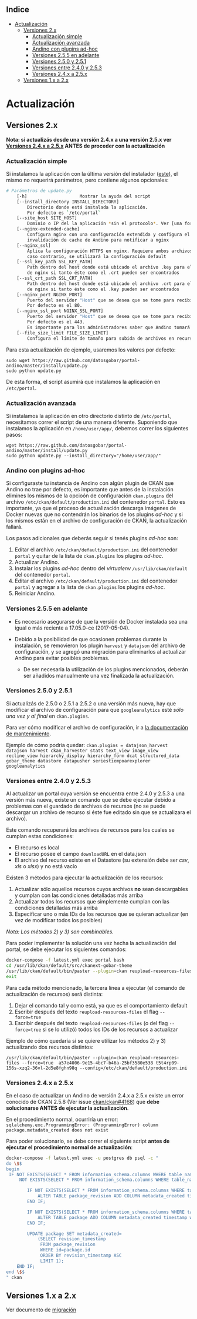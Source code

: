<!-- START doctoc generated TOC please keep comment here to allow auto update -->
<!-- DON'T EDIT THIS SECTION, INSTEAD RE-RUN doctoc TO UPDATE -->
## Indice

- [Actualización](#actualizacion)
  - [Versiones 2.x](#versiones-2x)
    - [Actualización simple](#actualizacion-simple)
    - [Actualización avanzada](#actualizacion-avanzada)
    - [Andino con plugins ad-hoc](#andino-con-plugins-ad-hoc)
    - [Versiones 2.5.5 en adelante](#versiones-255-en-adelante)
    - [Versiones 2.5.0 y 2.5.1](#versiones-250-y-251)
    - [Versiones entre 2.4.0 y 2.5.3](#versiones-entre-240-y-253)
    - [Versiones 2.4.x a 2.5.x](#versiones-24x-a-25x)
  - [Versiones 1.x a 2.x](#versiones-1x-a-2x)

<!-- END doctoc generated TOC please keep comment here to allow auto update -->

# Actualización

## Versiones 2.x

**Nota: si actualizás desde una versión 2.4.x a una versión 2.5.x ver [Versiones 2.4.x a 2.5.x](#versiones-24x-a-25x) ANTES de proceder con la actualización**

### Actualización simple

Si instalamos la aplicación con la última versión del instalador 
([este](https://raw.github.com/datosgobar/portal-andino/master/install/install.py)), 
el mismo no requerirá parámetros, pero contiene algunos opcionales:

```bash
# Parámetros de update.py
    [-h]                    Mostrar la ayuda del script
    [--install_directory INSTALL_DIRECTORY]
        Directorio donde está instalada la aplicación.
        Por defecto es `/etc/portal`
    [--site_host SITE_HOST]
        Dominio o IP del la aplicación *sin el protocolo*. Ver [una forma alternativa de actualizarlo](/docs/developers/checklist.md#verificar-si-mi-andino-tiene-el-nombre-de-dominio-configurado-correctamente)
    [--nginx-extended-cache]
        Configura nginx con una configuración extendida y configura el hook de
        invalidación de cache de Andino para notificar a nginx
    [--nginx_ssl]
        Aplica la configuración HTTPS en nginx. Requiere ambos archivos del certificado SSL para poder lograrlo; en 
        caso contrario, se utilizará la configuración default
    [--ssl_key_path SSL_KEY_PATH]
        Path dentro del host donde está ubicado el archivo .key para el certificado SSL; será copiado al contenedor 
        de nginx si tanto éste como el .crt pueden ser encontrados
    [--ssl_crt_path SSL_CRT_PATH]
        Path dentro del host donde está ubicado el archivo .crt para el certificado SSL; será copiado al contenedor 
        de nginx si tanto éste como el .key pueden ser encontrados
    [--nginx_port NGINX_PORT]
        Puerto del servidor "Host" que se desea que se tome para recibir llamadas HTTP.
        Por defecto es el 80.
    [--nginx_ssl_port NGINX_SSL_PORT]
        Puerto del servidor "Host" que se desea que se tome para recibir llamadas HTTPS.
        Por defecto es el 443.
        Es importante para los administradores saber que Andino tomará el puerto especificado (o el default) ya sea que el portal use o no use HTTPS. En caso de no querer usar HTTPS y que el host tenga erl puerto 443 tomado por un servidor web, es requisito especificar un puerto distinto (ejemplo: 8443) que será reservado por Andino, pero no utilizado.
    [--file_size_limit FILE_SIZE_LIMIT]
        Configura el límite de tamaño para subida de archivos en recursos. 
```

Para esta actualización de ejemplo, usaremos los valores por defecto:

    sudo wget https://raw.github.com/datosgobar/portal-andino/master/install/update.py
    sudo python update.py

De esta forma, el script asumirá que instalamos la aplicación en `/etc/portal`.

### Actualización avanzada

Si instalamos la aplicación en otro directorio distinto de `/etc/portal`, necesitamos correr el script de una manera diferente.
Suponiendo que instalamos la aplicación en `/home/user/app/`, debemos correr los siguientes pasos:

    wget https://raw.github.com/datosgobar/portal-andino/master/install/update.py
    sudo python update.py --install_directory="/home/user/app/"

### Andino con plugins ad-hoc

Si configuraste tu instancia de Andino con algún plugin de CKAN que Andino no trae por defecto, es importante que antes de la instalación elimines los mismos de la opcioón de configuración `ckan.plugins` del archivo `/etc/ckan/default/production.ini` del contenedor `portal`. Esto es importante, ya que el proceso de actualización descarga imágenes de Docker nuevas que no contendrán los binarios de los plugins _ad-hoc_ y si los mismos están en el archivo de configuración de CKAN, la actualización fallará.

Los pasos adicionales que deberás seguir si tenés plugins _ad-hoc_ son:

1. Editar el archivo `/etc/ckan/default/production.ini` del contenedor `portal` y quitar de la lista de `ckan.plugins` los plugins _ad-hoc_.
1. Actualizar Andino.
1. Instalar los plugins _ad-hoc_ dentro del _virtualenv_ `/usr/lib/ckan/default` del contenedor `portal`.
1. Editar el archivo `/etc/ckan/default/production.ini` del contenedor `portal` y agregar a la lista de `ckan.plugins` los plugins _ad-hoc_.
1. Reiniciar Andino.

### Versiones 2.5.5 en adelante

* Es necesario asegurarse de que la versión de Docker instalada sea una igual o más reciente a 17.05.0-ce (2017-05-04).

* Debido a la posibilidad de que ocasionen problemas durante la instalación, se removieron los plugin `harvest` y 
`datajson` del archivo de configuración, y se agregó una migración para eliminarlos al actualizar Andino para evitar 
posibles problemas. 

  * De ser necesaria la utilización de los plugins mencionados, deberán ser añadidos manualmente una vez finalizada la 
actualización.  

### Versiones 2.5.0 y 2.5.1

Si actualizás de 2.5.0 o 2.5.1 a 2.5.2 o una versión más nueva, hay que modificar el archivo de configuración para que 
`googleanalytics` esté _sólo una vez y al final_ en `ckan.plugins`.

Para ver cómo modificar el archivo de configuración, ir a [la documentación de mantenimiento](/docs/developers/maintenance.md#modificar-el-archivo-de-configuracion).

Ejemplo de cómo podría quedar:
`ckan.plugins = datajson_harvest datajson harvest ckan_harvester stats text_view image_view recline_view hierarchy_display hierarchy_form dcat structured_data gobar_theme datastore datapusher seriestiempoarexplorer googleanalytics`

### Versiones entre 2.4.0 y 2.5.3

Al actualizar un portal cuya versión se encuentra entre 2.4.0 y 2.5.3 a una versión más nueva, existe un comando que 
se debe ejecutar debido a problemas con el guardado de archivos de recursos (no se puede descargar un archivo de 
recurso si éste fue editado sin que se actualizara el archivo).

Este comando recuperará los archivos de recursos para los cuales se cumplan estas condiciones:
- El recurso es local
- El recurso posee el campo `downloadURL` en el data.json
- El archivo del recurso existe en el Datastore (su extensión debe ser _csv_, _xls_ o _xlsx_) y no está vacío

Existen 3 métodos para ejecutar la actualización de los recursos:

1. Actualizar sólo aquellos recursos cuyos archivos **no** sean descargables y cumplan con las condiciones detalladas 
más arriba
2. Actualizar todos los recursos que simplemente cumplan con las condiciones detalladas más arriba
3. Especificar uno o más IDs de los recursos que se quieran actualizar (en vez de modificar todos los posibles)

_Nota: Los métodos 2) y 3) son combinables._

Para poder implementar la solución una vez hecha la actualización del portal, se debe ejecutar los siguientes comandos:

```bash
docker-compose -f latest.yml exec portal bash
cd /usr/lib/ckan/default/src/ckanext-gobar-theme
/usr/lib/ckan/default/bin/paster --plugin=ckan reupload-resources-files --config=/etc/ckan/default/production.ini
exit
```
Para cada método mencionado, la tercera línea a ejecutar (el comando de actualización de recursos) será distinta:

1. Dejar el comando tal y como está, ya que es el comportamiento default
2. Escribir después del texto `reupload-resources-files` el flag `--force=true`
3. Escribir después del texto `reupload-resources-files` (o del flag `--force=true` si se lo utilizó) todos los IDs de 
los recursos a actualizar

Ejemplo de cómo quedaría si se quiere utilizar los métodos 2) y 3) actualizando dos recursos distintos:

`/usr/lib/ckan/default/bin/paster --plugin=ckan reupload-resources-files --force=true 
a57e4006-9e15-4bc7-b46a-25bf3580e538 t5t4rp09-156s-xzq2-36vl-2d5e8fghn98q --config=/etc/ckan/default/production.ini`


### Versiones 2.4.x a 2.5.x

En el caso de actualizar un Andino de versión 2.4.x a 2.5.x existe un error conocido de CKAN 2.5.8 (Ver issue [ckan/ckan#4168](https://github.com/ckan/ckan/issues/4168)) que **debe solucionarse ANTES de ejecutar la actualización**. 

En el procedimiento normal, ocurriría un error: `sqlalchemy.exc.ProgrammingError: (ProgrammingError) column package.metadata_created does not exist`

Para poder solucionarlo, se debe correr el siguiente script **antes de ejecutar el procedimiento normal de actualización**:

```bash
docker-compose -f latest.yml exec -u postgres db psql -c "
do \$$
begin
 IF NOT EXISTS(SELECT * FROM information_schema.columns WHERE table_name='package' AND column_name='metadata_created') OR
     NOT EXISTS(SELECT * FROM information_schema.columns WHERE table_name='package_revision' AND column_name='metadata_created') THEN

        IF NOT EXISTS(SELECT * FROM information_schema.columns WHERE table_name='package_revision' AND column_name='metadata_created') THEN
            ALTER TABLE package_revision ADD COLUMN metadata_created timestamp without time zone;
        END IF;

        IF NOT EXISTS(SELECT * FROM information_schema.columns WHERE table_name='package' AND column_name='metadata_created') THEN
            ALTER TABLE package ADD COLUMN metadata_created timestamp without time zone;
        END IF;

        UPDATE package SET metadata_created=
            (SELECT revision_timestamp
             FROM package_revision
             WHERE id=package.id
             ORDER BY revision_timestamp ASC
             LIMIT 1);
    END IF;
end \$$
" ckan
```

## Versiones 1.x a 2.x

Ver documento de [migración](migration.md)
